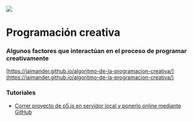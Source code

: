 ![](https://github.com/jaimander/nd-programacioncreativa/blob/main/docs/fp-gh-code.png)
# Programación creativa 

### Algunos factores que interactúan en el proceso de programar creativamente
[https://jaimander.github.io/algoritmo-de-la-programacion-creativa/](https://jaimander.github.io/algoritmo-de-la-programacion-creativa/)

### Tutoriales
- [Correr proyecto de p5.js en servidor local y ponerlo online mediante GitHub](https://github.com/jaimander/nd-programacioncreativa/wiki/p5.js-en-servidor-local-y-ponerlo-en-l%C3%ADnea-usando-GitHub)

